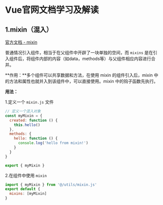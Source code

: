 <!--
 * @FileDescription: 
 * @Author: luyaj
 * @Date: 2021-01-27 11:13:14
 * @LastEditors: luyaj
 * @LastEditTime: 2021-01-27 12:00:07
-->
# Vue官网文档学习及解读

## 1.mixin（混入）

[官方文档 - mixin](https://cn.vuejs.org/v2/guide/mixins.html)

普通情况引入组件，相当于在父组件中开辟了一块单独的空间，而 `mixins` 是在引入组件后，将组件内部的内容（如data，methods等）与父组件相应内容进行合并。

**作用：**多个组件可以共享数据和方法，在使用 mixin 的组件引入后，mixin 中的方法和属性也就并入到该组件中，可以直接使用。mixin 中的钩子函数先执行。

**用法：**

1.定义一个 `mixin.js` 文件

```js
// 定义一个混入对象
const myMixin = {
  created: function () {
    this.hello()
  },
  methods: {
    hello: function () {
      console.log('hello from mixin!')
    }
  }
}

export { myMixin }
```

2.在组件中使用 `mixin`

```js
import { myMixin } from '@/utils/mixin.js'
export default {
  mixins: [myMixin]
}
```



